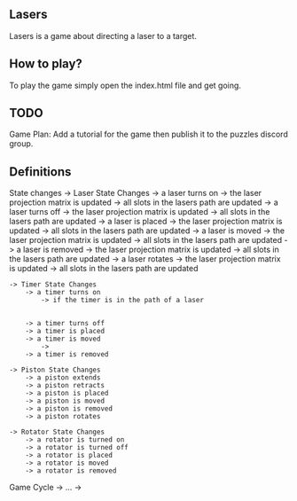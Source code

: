 ## Lasers 
Lasers is a game about directing a laser to a target. 


## How to play?

To play the game simply open the index.html file and get going.



## TODO

Game Plan:
Add a tutorial for the game then publish it to the puzzles discord group.




## Definitions

State changes 
	-> Laser State Changes
		-> a laser turns on
			-> the laser projection matrix is updated
			-> all slots in the lasers path are updated
		-> a laser turns off 
			-> the laser projection matrix is updated
			-> all slots in the lasers path are updated
		-> a laser is placed 
			-> the laser projection matrix is updated
			-> all slots in the lasers path are updated
		-> a laser is moved
			-> the laser projection matrix is updated
			-> all slots in the lasers path are updated
		-> a laser is removed
			-> the laser projection matrix is updated
			-> all slots in the lasers path are updated
		-> a laser rotates
			-> the laser projection matrix is updated
			-> all slots in the lasers path are updated

	-> Timer State Changes
		-> a timer turns on
			-> if the timer is in the path of a laser
				

		-> a timer turns off 
		-> a timer is placed 
		-> a timer is moved
			-> 
		-> a timer is removed

	-> Piston State Changes
		-> a piston extends
		-> a piston retracts 
		-> a piston is placed 
		-> a piston is moved
		-> a piston is removed
		-> a piston rotates

	-> Rotator State Changes
		-> a rotator is turned on
		-> a rotator is turned off
		-> a rotator is placed 
		-> a rotator is moved
		-> a rotator is removed 


Game Cycle
	-> ...
	->  


	